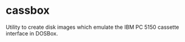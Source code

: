 # cassbox
Utility to create disk images which emulate the IBM PC 5150 cassette interface in DOSBox.
